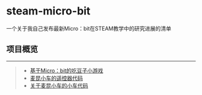 # steam-micro-bit
一个关于我自己发布最新Micro：bit在STEAM教学中的研究进展的清单

## 项目概览

---

> + [基于Micro：bit的吃豆子小游戏](https://songxiao1018.github.io/micro-bit-eat-ben/)
> + [麦昆小车的遥控器代码](https://songxiao1018.github.io/micro-bit-out-car/)
> + [关于麦昆小车的小车代码](https://songxiao1018.github.io/micro-bit-in-car/)

<!--
## Welcome to GitHub Pages

You can use the [editor on GitHub](https://github.com/songxiao1018/shy-plants-vs-zombies-new/edit/main/README.md) to maintain and preview the content for your website in Markdown files.

Whenever you commit to this repository, GitHub Pages will run [Jekyll](https://jekyllrb.com/) to rebuild the pages in your site, from the content in your Markdown files.

### Markdown

Markdown is a lightweight and easy-to-use syntax for styling your writing. It includes conventions for

```markdown
Syntax highlighted code block

# Header 1
## Header 2
### Header 3

- Bulleted
- List

1. Numbered
2. List

**Bold** and _Italic_ and `Code` text

[Link](url) and ![Image](src)
```

For more details see [Basic writing and formatting syntax](https://docs.github.com/en/github/writing-on-github/getting-started-with-writing-and-formatting-on-github/basic-writing-and-formatting-syntax).

### Jekyll Themes

Your Pages site will use the layout and styles from the Jekyll theme you have selected in your [repository settings](https://github.com/songxiao1018/shy-plants-vs-zombies-new/settings/pages). The name of this theme is saved in the Jekyll `_config.yml` configuration file.

### Support or Contact

Having trouble with Pages? Check out our [documentation](https://docs.github.com/categories/github-pages-basics/) or [contact support](https://support.github.com/contact) and we’ll help you sort it out.
-->
